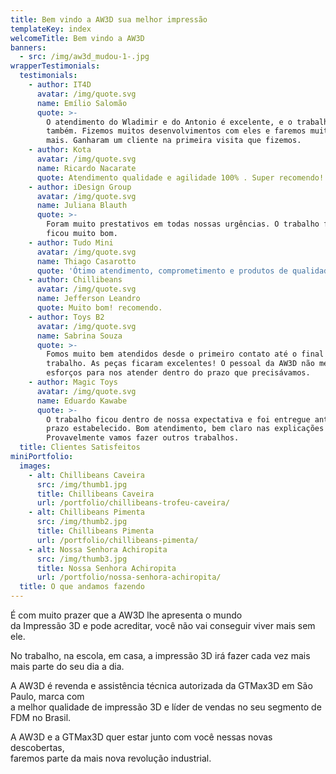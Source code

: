 ```yaml
---
title: Bem vindo a AW3D sua melhor impressão
templateKey: index
welcomeTitle: Bem vindo a AW3D
banners:
  - src: /img/aw3d_mudou-1-.jpg
wrapperTestimonials:
  testimonials:
    - author: IT4D
      avatar: /img/quote.svg
      name: Emílio Salomão
      quote: >-
        O atendimento do Wladimir e do Antonio é excelente, e o trabalho deles
        também. Fizemos muitos desenvolvimentos com eles e faremos muitos outros
        mais. Ganharam um cliente na primeira visita que fizemos.
    - author: Kota
      avatar: /img/quote.svg
      name: Ricardo Nacarate
      quote: Atendimento qualidade e agilidade 100% . Super recomendo!
    - author: iDesign Group
      avatar: /img/quote.svg
      name: Juliana Blauth
      quote: >-
        Foram muito prestativos em todas nossas urgências. O trabalho final
        ficou muito bom.
    - author: Tudo Mini
      avatar: /img/quote.svg
      name: Thiago Casarotto
      quote: 'Ótimo atendimento, comprometimento e produtos de qualidade.'
    - author: Chillibeans
      avatar: /img/quote.svg
      name: Jefferson Leandro
      quote: Muito bom! recomendo.
    - author: Toys B2
      avatar: /img/quote.svg
      name: Sabrina Souza
      quote: >-
        Fomos muito bem atendidos desde o primeiro contato até o final do
        trabalho. As peças ficaram excelentes! O pessoal da AW3D não mediu
        esforços para nos atender dentro do prazo que precisávamos.
    - author: Magic Toys
      avatar: /img/quote.svg
      name: Eduardo Kawabe
      quote: >-
        O trabalho ficou dentro de nossa expectativa e foi entregue antes do
        prazo estabelecido. Bom atendimento, bem claro nas explicações .
        Provavelmente vamos fazer outros trabalhos.
  title: Clientes Satisfeitos
miniPortfolio:
  images:
    - alt: Chillibeans Caveira
      src: /img/thumb1.jpg
      title: Chillibeans Caveira
      url: /portfolio/chillibeans-trofeu-caveira/
    - alt: Chillibeans Pimenta
      src: /img/thumb2.jpg
      title: Chillibeans Pimenta
      url: /portfolio/chillibeans-pimenta/
    - alt: Nossa Senhora Achiropita
      src: /img/thumb3.jpg
      title: Nossa Senhora Achiropita
      url: /portfolio/nossa-senhora-achiropita/
  title: O que andamos fazendo
---
```

É com muito prazer que a AW3D lhe apresenta o mundo<br/>
da Impressão 3D e pode acreditar, você não vai conseguir viver mais sem ele.

No trabalho, na escola, em casa, a impressão 3D irá fazer cada vez mais mais parte do seu dia a dia.

A AW3D é revenda e assistência técnica autorizada da GTMax3D em São Paulo, marca com<br/>
a melhor qualidade de impressão 3D e líder de vendas no seu segmento de FDM no Brasil.

A AW3D e a GTMax3D quer estar junto com você nessas novas descobertas,<br/>
faremos parte da mais nova revolução industrial.
